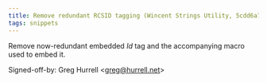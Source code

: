 ```yaml
---
title: Remove redundant RCSID tagging (Wincent Strings Utility, 5cdd6a7)
tags: snippets
---
```


Remove now-redundant embedded $Id$ tag and the accompanying macro used to embed it.

Signed-off-by: Greg Hurrell &lt;greg@hurrell.net&gt;
